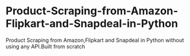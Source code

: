 # Product-Scraping-from-Amazon-Flipkart-and-Snapdeal-in-Python
Product Scraping from Amazon,Flipkart and Snapdeal in Python without using any API.Built from scratch
